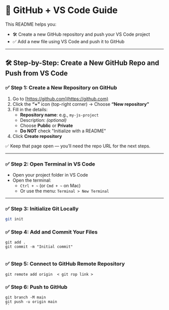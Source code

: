 # 🧰 GitHub + VS Code Guide

This README helps you:

- 🛠️ Create a new GitHub repository and push your VS Code project
- ✅ Add a new file using VS Code and push it to GitHub

---

## 🛠️ Step-by-Step: Create a New GitHub Repo and Push from VS Code

### ✅ Step 1: Create a New Repository on GitHub

1. Go to [https://github.com](https://github.com)
2. Click the **“+”** icon (top-right corner) → Choose **“New repository”**
3. Fill in the details:
   - **Repository name**: e.g., `my-js-project`
   - Description: *(optional)*
   - Choose **Public** or **Private**
   - **Do NOT** check "Initialize with a README"
4. Click **Create repository**

✅ Keep that page open — you’ll need the repo URL for the next steps.

---

### ✅ Step 2: Open Terminal in VS Code

- Open your project folder in VS Code
- Open the terminal:
  - `Ctrl + ~` (or `Cmd + ~` on Mac)
  - Or use the menu: `Terminal > New Terminal`

---

### ✅ Step 3: Initialize Git Locally

```bash
git init
```
### ✅ Step 4: Add and Commit Your Files
```
git add .
git commit -m "Initial commit"
 
```
### ✅ Step 5: Connect to GitHub Remote Repository 
``` 
git remote add origin  < git rop link >

```
### ✅ Step 6: Push to GitHub 
```
git branch -M main
git push -u origin main 
``
